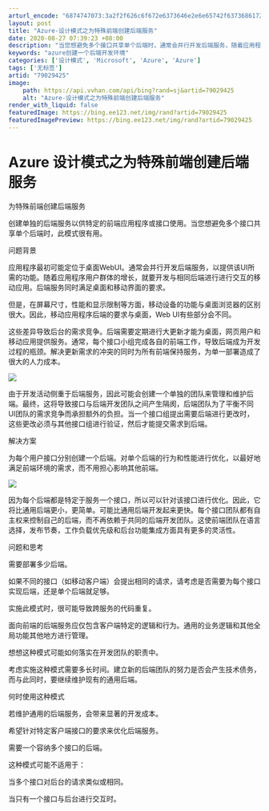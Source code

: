 ```yaml
---
arturl_encode: "6874747073:3a2f2f626c6f672e6373646e2e6e65742f6373686172703235:2f61727469636c652f64657461696c732f3739303239343235"
layout: post
title: "Azure-设计模式之为特殊前端创建后端服务"
date: 2020-08-27 07:39:23 +08:00
description: "当您想避免多个接口共享单个后端时，通常会并行开发后端服务，随着应用程序用户群体的增长，但是，在屏幕尺"
keywords: "azure创建一个后端开发环境"
categories: ['设计模式', 'Microsoft', 'Azure', 'Azure']
tags: ['无标签']
artid: "79029425"
image:
    path: https://api.vvhan.com/api/bing?rand=sj&artid=79029425
    alt: "Azure-设计模式之为特殊前端创建后端服务"
render_with_liquid: false
featuredImage: https://bing.ee123.net/img/rand?artid=79029425
featuredImagePreview: https://bing.ee123.net/img/rand?artid=79029425
---
```


# Azure 设计模式之为特殊前端创建后端服务

为特殊前端创建后端服务
  
创建单独的后端服务以供特定的前端应用程序或接口使用。当您想避免多个接口共享单个后端时，此模式很有用。
  
  
  
问题背景
  
应用程序最初可能定位于桌面WebUI。通常会并行开发后端服务，以提供该UI所需的功能。随着应用程序用户群体的增长，就要开发与相同后端进行进行交互的移动应用。后端服务同时满足桌面和移动界面的要求。
  
  
  
但是，在屏幕尺寸，性能和显示限制等方面，移动设备的功能与桌面浏览器的区别很大。因此，移动应用程序后端的要求与桌面，Web UI有些部分会不同。
  
  
  
这些差异导致后台的需求竞争。后端需要定期进行大更新才能为桌面，网页用户和移动应用提供服务。通常，每个接口小组完成各自的前端工作，导致后端成为开发过程的瓶颈。解决更新需求的冲突的同时为所有前端保持服务，为单一部署造成了很大的人力成本。
  
![](https://img-blog.csdn.net/20180110232437833?watermark/2/text/aHR0cDovL2Jsb2cuY3Nkbi5uZXQvbGFuX2xpYW5n/font/5a6L5L2T/fontsize/400/fill/I0JBQkFCMA==/dissolve/70/gravity/SouthEast)
  
  
  
由于开发活动侧重于后端服务，因此可能会创建一个单独的团队来管理和维护后端。最终，这将导致接口与后端开发团队之间产生隔阂，后端团队为了平衡不同UI团队的需求竞争而承担额外的负担。当一个接口组提出需要后端进行更改时，这些更改必须与其他接口组进行验证，然后才能提交需求到后端。
  
  
  
解决方案
  
为每个用户接口分别创建一个后端。对单个后端的行为和性能进行优化，以最好地满足前端环境的需求，而不用担心影响其他前端。
  
![](https://img-blog.csdn.net/20180110232451505?watermark/2/text/aHR0cDovL2Jsb2cuY3Nkbi5uZXQvbGFuX2xpYW5n/font/5a6L5L2T/fontsize/400/fill/I0JBQkFCMA==/dissolve/70/gravity/SouthEast)
  
  
  
因为每个后端都是特定于服务一个接口，所以可以针对该接口进行优化。因此，它将比通用后端更小，更简单。可能比通用后端开发起来更快。每个接口团队都有自主权来控制自己的后端，而不再依赖于共同的后端开发团队。这使前端团队在语言选择，发布节奏，工作负载优先级和后台功能集成方面具有更多的灵活性。
  
  
  
问题和思考
  
需要部署多少后端。
  
如果不同的接口（如移动客户端）会提出相同的请求，请考虑是否需要为每个接口实现后端，还是单个后端就足够。
  
实施此模式时，很可能导致跨服务的代码重复。
  
面向前端的后端服务应仅包含客户端特定的逻辑和行为。通用的业务逻辑和其他全局功能其他地方进行管理。
  
想想这种模式可能如何落实在开发团队的职责中。
  
考虑实施这种模式需要多长时间。建立新的后端团队的努力是否会产生技术债务，而与此同时，要继续维护现有的通用后端。
  
  
  
何时使用这种模式
  
若维护通用的后端服务，会带来显著的开发成本。
  
希望针对特定客户端接口的要求来优化后端服务。
  
需要一个容纳多个接口的后端。
  
  
  
这种模式可能不适用于：
  
当多个接口对后台的请求类似或相同。
  
当只有一个接口与后台进行交互时。